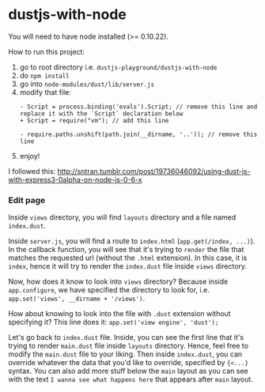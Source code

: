 dustjs-with-node
=================

You will need to have node installed (>= 0.10.22).

How to run this project:

1.  go to root directory i.e. `dustjs-playground/dustjs-with-node`
2.  do `npm install`
3.  go into `node-modules/dust/lib/server.js`
4.  modify that file:
    ```
    - Script = process.binding('evals').Script; // remove this line and replace it with the `Script` declaration below
    + Script = require("vm"); // add this line

    - require.paths.unshift(path.join(__dirname, '..')); // remove this line
    ```
5.  enjoy!

I followed this: http://sntran.tumblr.com/post/19736046092/using-dust-js-with-express3-0alpha-on-node-js-0-6-x

### Edit page ###

Inside `views` directory, you will find `layouts` directory and a file named `index.dust`.

Inside `server.js`, you will find a route to `index.html` (`app.get(/index, ...)`).
In the callback function, you will see that it's trying to `render` the file that matches the requested url (without the `.html` extension).
In this case, it is `index`, hence it will try to render the `index.dust` file inside `views` directory.

Now, how does it know to look into `views` directory?
Because inside `app.configure`, we have specified the directory to look for, i.e. `app.set('views', __dirname + '/views')`.

How about knowing to look into the file with `.dust` extension without specifying it?
This line does it: `app.set('view engine', 'dust');`

Let's go back to `index.dust` file. Inside, you can see the first line that it's trying to render `main.dust` file inside `layouts` directory.
Hence, feel free to modify the `main.dust` file to your liking.
Then inside `index.dust`, you can override whatever the data that you'd like to override, specified by `{<...}` syntax.
You can also add more stuff below the `main` layout as you can see with the text `I wanna see what happens here` that appears after `main` layout.